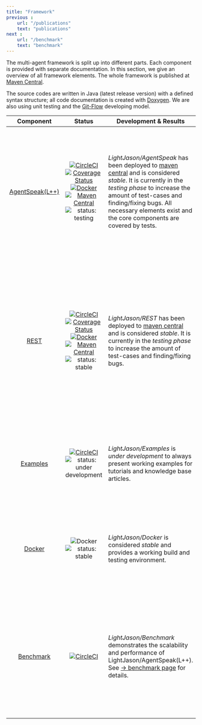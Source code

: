 ```yaml
---
title: "Framework"
previous :
    url: "/publications"
    text: "publications"
next :
    url: "/benchmark"
    text: "benchmark"
---
```


The multi-agent framework is split up into different parts. Each component is provided with separate documentation. In this section, we give an overview of all framework elements.<!--more--> The whole framework is published at [Maven Central](http://mvnrepository.com).

The source codes are written in Java (latest release version) with a defined syntax structure; all code documentation is created with [Doxygen](http://www.doxygen.org). We are also using unit testing and the [Git-Flow](http://nvie.com/posts/a-successful-git-branching-model/) developing model.


|  __Component__  | __Status__ | __Development & Results__ | __Description__ |
|:---------------:|:----------:|---------------------------|-----------------|
| [AgentSpeak(L++)](agentspeak) | [![CircleCI](https://img.shields.io/circleci/project/github/LightJason/AgentSpeak.svg)](https://circleci.com/gh/LightJason/AgentSpeak) <br/> [![Coverage Status](https://img.shields.io/coveralls/github/LightJason/AgentSpeak.svg)](https://coveralls.io/github/LightJason/AgentSpeak?branch=master) <br/> [![Docker](https://img.shields.io/docker/build/lightjason/agentspeak.svg)](https://hub.docker.com/r/lightjason/agentspeak/) <br/> [![Maven Central](https://img.shields.io/maven-central/v/org.lightjason/agentspeak.svg)](http://search.maven.org/#search%7Cga%7C1%7Ca%3A%22agentspeak%22%20g%3A%22org.lightjason%22) <br/> ![status: testing](https://img.shields.io/badge/phase-testing-green.svg) | _LightJason/AgentSpeak_ has been deployed to [maven central](http://search.maven.org/#search%7Cga%7C1%7Ca%3A%22agentspeak%22%20g%3A%22org.lightjason%22) and is considered _stable_. It is currently in the _testing phase_ to increase the amount of test-cases and finding/fixing bugs. All necessary elements exist and the core components are covered by tests. | This component defines the main agent structure. It contains the whole syntax and the base agent structure. It also supports agent generators and configuration to create sets of agents by ASL files. Due to the interface structure, all elements can be redefined. |
| [REST](https://github.com/LightJason/REST) | [![CircleCI](https://img.shields.io/circleci/project/github/LightJason/REST.svg)](https://circleci.com/gh/LightJason/REST) <br/> [![Coverage Status](https://img.shields.io/coveralls/github/LightJason/REST.svg)](https://coveralls.io/github/LightJason/REST?branch=master) <br/> [![Docker](https://img.shields.io/docker/build/lightjason/rest.svg)](https://hub.docker.com/r/lightjason/rest/) <br/> [![Maven Central](https://img.shields.io/maven-central/v/org.lightjason/rest.svg)](http://search.maven.org/#search%7Cga%7C1%7Ca%3A%22rest%22%20g%3A%22org.lightjason%22) <br/> ![status: stable](https://img.shields.io/badge/phase-testing-green.svg) | _LightJason/REST_ has been deployed to [maven central](https://search.maven.org/#search%7Cga%7C1%7Cg%3A%22org.lightjason%22%20a%3A%22rest%22) and is considered _stable_. It is currently in the _testing phase_ to increase the amount of test-cases and finding/fixing bugs. | The [REST-API (ReSTful)](https://en.wikipedia.org/wiki/Representational_state_transfer) is a system to define communication over [HTTP](https://en.wikipedia.org/wiki/Hypertext_Transfer_Protocol) for distributed systems. We are supporting such a REST-API to control sets of agents and agent generators. So the whole multi-agent simulation can be controlled via web interfaces based on a servlet container on a Java web server e.g. [GlassFish](https://en.wikipedia.org/wiki/GlassFish), [Jetty](https://en.wikipedia.org/wiki/Jetty_(web_server)) or [Tomcat](https://en.wikipedia.org/wiki/Apache_Tomcat) |
| [Examples](https://github.com/LightJason/Examples) | [![CircleCI](https://img.shields.io/circleci/project/github/LightJason/Examples.svg)](https://circleci.com/gh/LightJason/Examples) <br/> ![status: under development](https://img.shields.io/badge/phase-under_development-yellow.svg) | _LightJason/Examples_ is _under development_ to always present working examples for tutorials and knowledge base articles. | Repository with the base structure of each LightJason AgentSpeak(L++) examples. The examples are presented and explained in the [tutorial section](http://lightjason.org/tutorials). |
| [Docker](https://github.com/LightJason/Docker) | ![Docker](https://img.shields.io/docker/build/lightjason/docker.svg) <br/> ![status: stable](https://img.shields.io/badge/phase-stable-brightgreen.svg) | _LightJason/Docker_ is considered _stable_ and provides a working build and testing environment. | The LightJason Docker container is used for development and automating processes of LightJason. The container is split up into different sections with different build environments. |
| [Benchmark](https://github.com/LightJason/Benchmark) | [![CircleCI](https://img.shields.io/circleci/project/github/LightJason/Benchmark.svg)](https://circleci.com/gh/LightJason/Benchmark) | _LightJason/Benchmark_ demonstrates the scalability and performance of LightJason/AgentSpeak(L++). See [&#8594; benchmark page](/benchmark) for details. | This repository contains a _benchmarking suite_ for the LightJason multi-agent framework. We try to keep the structure of a [Java Microbenchmark Harness](http://openjdk.java.net/projects/code-tools/jmh/) and adapted for the structure of a multi-agent system. |
